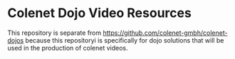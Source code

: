 # Colenet Dojo Video Resources

This repository is separate from https://github.com/colenet-gmbh/colenet-dojos because this repositoryi is specifically for dojo solutions that will be used in the production of colenet videos. 

